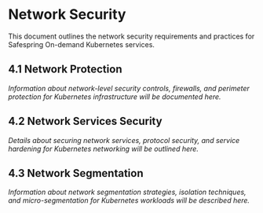 # Network Security

This document outlines the network security requirements and practices for Safespring On-demand Kubernetes services.

## 4.1 Network Protection

*Information about network-level security controls, firewalls, and perimeter protection for Kubernetes infrastructure will be documented here.*

## 4.2 Network Services Security

*Details about securing network services, protocol security, and service hardening for Kubernetes networking will be outlined here.*

## 4.3 Network Segmentation

*Information about network segmentation strategies, isolation techniques, and micro-segmentation for Kubernetes workloads will be described here.*
